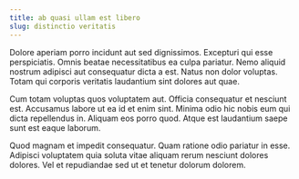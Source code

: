 ```yaml
---
title: ab quasi ullam est libero
slug: distinctio veritatis
---
```


Dolore aperiam porro incidunt aut sed dignissimos. Excepturi qui esse perspiciatis. Omnis beatae necessitatibus ea culpa pariatur. Nemo aliquid nostrum adipisci aut consequatur dicta a est. Natus non dolor voluptas. Totam qui corporis veritatis laudantium sint dolores aut quae.

Cum totam voluptas quos voluptatem aut. Officia consequatur et nesciunt est. Accusamus labore ut ea id et enim sint. Minima odio hic nobis eum qui dicta repellendus in. Aliquam eos porro quod. Atque est laudantium saepe sunt est eaque laborum.

Quod magnam et impedit consequatur. Quam ratione odio pariatur in esse. Adipisci voluptatem quia soluta vitae aliquam rerum nesciunt dolores dolores. Vel et repudiandae sed ut et tenetur dolorum dolorem.

